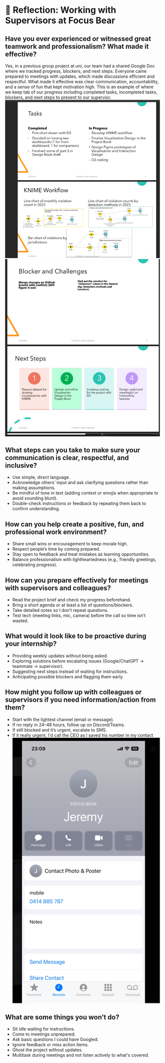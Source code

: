 # 📝 Reflection: Working with Supervisors at Focus Bear

## Have you ever experienced or witnessed great teamwork and professionalism? What made it effective?
Yes, in a previous group project at uni, our team had a shared Google Doc where we tracked progress, blockers, and next steps. Everyone came prepared to meetings with updates, which made discussions efficient and respectful. What made it effective was clear communication, accountability, and a sense of fun that kept motivation high.
This is an example of where we keep tab of our progress including completed tasks, incompleted tasks, blockers, and next steps to present to our supervior.
![alt text](image-6.png)
![alt text](image-7.png)
## What steps can you take to make sure your communication is clear, respectful, and inclusive?
- Use simple, direct language.  
- Acknowledge others’ input and ask clarifying questions rather than making assumptions.  
- Be mindful of tone in text (adding context or emojis when appropriate to avoid sounding blunt).  
- Double-check instructions or feedback by repeating them back to confirm understanding.  

## How can you help create a positive, fun, and professional work environment?
- Share small wins or encouragement to keep morale high.  
- Respect people’s time by coming prepared.  
- Stay open to feedback and treat mistakes as learning opportunities.  
- Balance professionalism with lightheartedness (e.g., friendly greetings, celebrating progress).  

## How can you prepare effectively for meetings with supervisors and colleagues?
- Read the project brief and check my progress beforehand.  
- Bring a short agenda or at least a list of questions/blockers.  
- Take detailed notes so I don’t repeat questions.  
- Test tech (meeting links, mic, camera) before the call so time isn’t wasted.  

## What would it look like to be proactive during your internship?
- Providing weekly updates without being asked.  
- Exploring solutions before escalating issues (Google/ChatGPT → teammate → supervisor).  
- Suggesting next steps instead of waiting for instructions.  
- Anticipating possible blockers and flagging them early.  

## How might you follow up with colleagues or supervisors if you need information/action from them?  
- Start with the lightest channel (email or message).  
- If no reply in 24–48 hours, follow up on Discord/Teams.  
- If still blocked and it’s urgent, escalate to SMS.  
- If it really urgent, I'd call the CEO as I saved his number in my contact ![alt text](image-8.png)

## What are some things you won’t do?
- Sit idle waiting for instructions.  
- Come to meetings unprepared.  
- Ask basic questions I could have Googled.  
- Ignore feedback or miss action items.  
- Ghost the project without updates.  
- Multitask during meetings and not listen actively to what's covered.
